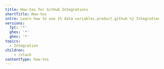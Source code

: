 ```yaml
---
title: How-tos for GitHub Integrations
shortTitle: How-tos
intro: Learn how to use {% data variables.product.github %} Integrations.
versions:
  fpt: '*'
  ghes: '*'
  ghec: '*'
topics:
  - Integration
children:
    - /slack
contentType: how-tos
---
```


